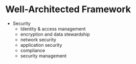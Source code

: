 # Well-Architected Framework
 - Security
   - Identity & access management
   - encryption and data stewardship
   - network security
   - application security
   - compliance
   - security management
